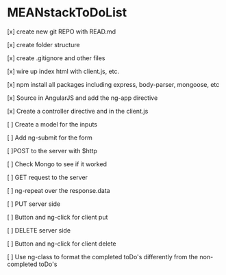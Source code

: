 # MEANstackToDoList
[x] create new git REPO with READ.md

[x] create folder structure

[x] create .gitignore and other files 

[x] wire up index html with client.js, etc.

[x] npm install all packages including express, body-parser, mongoose, etc

[x] Source in AngularJS and add the ng-app directive

[x] Create a controller directive and in the client.js

[ ] Create a model for the inputs

[ ] Add ng-submit for the form

[ ]POST to the server with $http

[ ] Check Mongo to see if it worked

[ ] GET request to the server

[ ] ng-repeat over the response.data

[ ] PUT server side

[ ] Button and ng-click for client put

[ ] DELETE server side

  [ ] Button and ng-click for client delete

  [ ] Use ng-class to format the completed toDo's differently from the non-completed toDo's